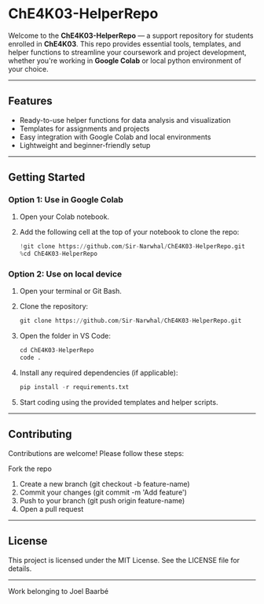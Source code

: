# ChE4K03-HelperRepo

Welcome to the **ChE4K03-HelperRepo** — a support repository for students enrolled in **ChE4K03**. This repo provides essential tools, templates, and helper functions to streamline your coursework and project development, whether you're working in **Google Colab** or local python environment of your choice.

---

## Features

- Ready-to-use helper functions for data analysis and visualization  
- Templates for assignments and projects  
- Easy integration with Google Colab and local environments  
- Lightweight and beginner-friendly setup  

---

## Getting Started

### Option 1: Use in Google Colab

1. Open your Colab notebook.
2. Add the following cell at the top of your notebook to clone the repo:

   ```python
   !git clone https://github.com/Sir-Narwhal/ChE4K03-HelperRepo.git
   %cd ChE4K03-HelperRepo

### Option 2: Use on local device
1. Open your terminal or Git Bash.
2. Clone the repository:

    ```python
    git clone https://github.com/Sir-Narwhal/ChE4K03-HelperRepo.git

3. Open the folder in VS Code:

     ```python 
    cd ChE4K03-HelperRepo
    code .

4. Install any required dependencies (if applicable):
     ```python
     pip install -r requirements.txt
     
5. Start coding using the provided templates and helper scripts.

---

## Contributing
Contributions are welcome! Please follow these steps:

Fork the repo
1. Create a new branch (git checkout -b feature-name)
2. Commit your changes (git commit -m 'Add feature')
3. Push to your branch (git push origin feature-name)
4. Open a pull request

---

## License 

This project is licensed under the MIT License. See the LICENSE file for details.

---

Work belonging to Joel Baarbé
